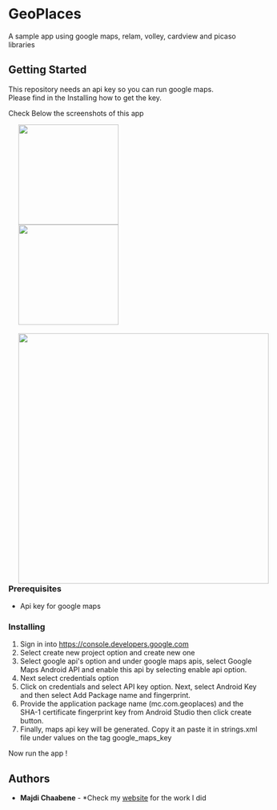 # GeoPlaces

A sample app using google maps, relam, volley, cardview and picaso libraries 

## Getting Started

This repository needs an api key so you can run google maps.<br/>
Please find in the Installing how to get the key.

Check Below the screenshots of this app 

<div>
    <img src="https://user-images.githubusercontent.com/7448148/54206691-24c80580-451c-11e9-8d02-099d1ceccc1f.png" width="200" hspace="20">
    <div width="200">
    <img src="https://user-images.githubusercontent.com/7448148/54206812-648eed00-451c-11e9-8081-95768f9ff59c.png" width="200" hspace="20">
 </div>
        <br/>
  <img style="float: left; margin-right: 10px;" src="https://user-images.githubusercontent.com/7448148/54206895-8be5ba00-451c-11e9-9701-0e0c0b61b0de.png" width="500" hspace="20">



### Prerequisites

  - Api key for google maps 



### Installing

  1. Sign in into https://console.developers.google.com 
  2. Select create new project option and create new one
  3. Select google api's option and under google maps apis, select Google Maps Android API and enable this api by selecting enable api option.
  4. Next select credentials option
  5. Click on credentials and select API key option. Next, select Android Key and then select Add Package name and fingerprint.
  6.  Provide the application package name (mc.com.geoplaces) and the SHA-1 certificate fingerprint key from Android Studio then click create button. 
  7. Finally, maps api key will be generated. Copy it an paste it in strings.xml file under values on the tag google_maps_key

Now run the app !


## Authors

* **Majdi Chaabene** - *Check my [website](https://majdichaabene.com) for the work I did


